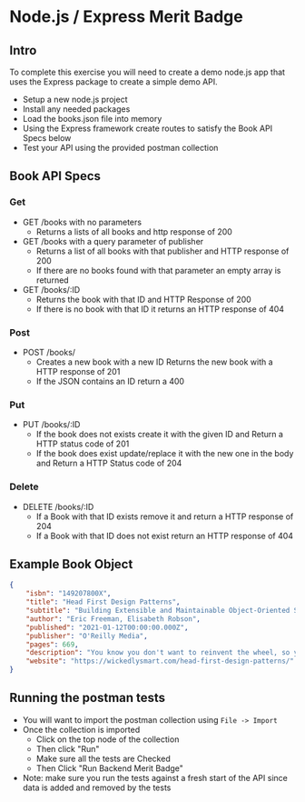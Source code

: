 # Node.js / Express Merit Badge

## Intro
To complete this exercise you will need to create a demo node.js app that uses the Express package to create a simple demo API. 

- Setup a new node.js project 
- Install any needed packages
- Load the books.json file into memory
- Using the Express framework create routes to satisfy the Book API Specs below
- Test your API using the provided postman collection 

## Book API Specs
### Get
- GET /books with no parameters
  - Returns a lists of all books and http response of 200
- GET /books with a query parameter of publisher
  - Returns a list of all books with that publisher and HTTP response of 200
  - If there are no books found with that parameter an empty array is returned
- GET /books/:ID
  - Returns the book with that ID and HTTP Response of 200
  - If there is no book with that ID it returns an HTTP response of 404

### Post
- POST /books/
  - Creates a new book with a new ID Returns the new book with a HTTP response of 201
  - If the JSON contains an ID return a 400
  
### Put
- PUT /books/:ID
  - If the book does not exists create it with the given ID and Return a HTTP status code of 201
  - If the book does exist update/replace it with the new one in the body and Return a HTTP Status code of 204
  
### Delete
- DELETE /books/:ID
  - If a Book with that ID exists remove it and return a HTTP response of 204
  - If a Book with that ID does not exist return an HTTP response of 404

## Example Book Object
``` Json
{
    "isbn": "149207800X",
    "title": "Head First Design Patterns",
    "subtitle": "Building Extensible and Maintainable Object-Oriented Software",
    "author": "Eric Freeman, Elisabeth Robson",
    "published": "2021-01-12T00:00:00.000Z",
    "publisher": "O'Reilly Media",
    "pages": 669,
    "description": "You know you don't want to reinvent the wheel, so you look to Design Patterns: the lessons learned by those who've faced the same software design problems. With Design Patterns, you get to take advantage of the best practices and experience of others so you can spend your time on something more challenging. Something more fun. This book shows you the patterns that matter, when to use them and why, how to apply them to your own designs, and the object-oriented design principles on which they're based. Join hundreds of thousands of developers who've improved their object-oriented design skills through Head First Design Patterns.",
    "website": "https://wickedlysmart.com/head-first-design-patterns/"
}
```

## Running the postman tests
- You will want to import the postman collection using ```File -> Import``` 
- Once the collection is imported 
  - Click on the top node of the collection 
  - Then click "Run"
  - Make sure all the tests are Checked
  - Then Click "Run Backend Merit Badge"
- Note: make sure you run the tests against a fresh start of the API since data is added and removed by the tests
